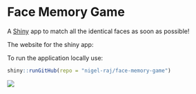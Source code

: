 #  Face Memory Game

A [Shiny](https://github.com/rstudio/shiny) app to match all the identical faces as soon as possible!

The website for the shiny app:


To run the application locally use:

```r
shiny::runGitHub(repo = "nigel-raj/face-memory-game")
```


![](imgs/memory-hex.png)

